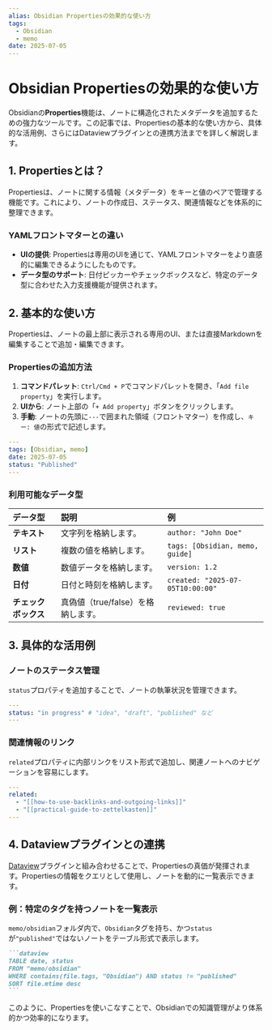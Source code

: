```yaml
---
alias: Obsidian Propertiesの効果的な使い方
tags:
  - Obsidian
  - memo
date: 2025-07-05
---
```


# Obsidian Propertiesの効果的な使い方

Obsidianの**Properties**機能は、ノートに構造化されたメタデータを追加するための強力なツールです。この記事では、Propertiesの基本的な使い方から、具体的な活用例、さらにはDataviewプラグインとの連携方法までを詳しく解説します。

## 1. Propertiesとは？

Propertiesは、ノートに関する情報（メタデータ）をキーと値のペアで管理する機能です。これにより、ノートの作成日、ステータス、関連情報などを体系的に整理できます。

### YAMLフロントマターとの違い

- **UIの提供**: Propertiesは専用のUIを通じて、YAMLフロントマターをより直感的に編集できるようにしたものです。
- **データ型のサポート**: 日付ピッカーやチェックボックスなど、特定のデータ型に合わせた入力支援機能が提供されます。

## 2. 基本的な使い方

Propertiesは、ノートの最上部に表示される専用のUI、または直接Markdownを編集することで追加・編集できます。

### Propertiesの追加方法

1.  **コマンドパレット**: `Ctrl/Cmd + P`でコマンドパレットを開き、「`Add file property`」を実行します。
2.  **UIから**: ノート上部の「`+ Add property`」ボタンをクリックします。
3.  **手動**: ノートの先頭に`---`で囲まれた領域（フロントマター）を作成し、`キー: 値`の形式で記述します。

```yaml
---
tags: [Obsidian, memo]
date: 2025-07-05
status: "Published"
---
```

### 利用可能なデータ型

| データ型     | 説明                               | 例                               |
| :----------- | :--------------------------------- | :------------------------------- |
| **テキスト** | 文字列を格納します。               | `author: "John Doe"`             |
| **リスト**   | 複数の値を格納します。             | `tags: [Obsidian, memo, guide]`  |
| **数値**     | 数値データを格納します。           | `version: 1.2`                   |
| **日付**     | 日付と時刻を格納します。           | `created: "2025-07-05T10:00:00"` |
| **チェックボックス** | 真偽値（true/false）を格納します。 | `reviewed: true`                 |

## 3. 具体的な活用例

### ノートのステータス管理

`status`プロパティを追加することで、ノートの執筆状況を管理できます。

```yaml
---
status: "in progress" # "idea", "draft", "published" など
---
```

### 関連情報のリンク

`related`プロパティに内部リンクをリスト形式で追加し、関連ノートへのナビゲーションを容易にします。

```yaml
---
related:
  - "[[how-to-use-backlinks-and-outgoing-links]]"
  - "[[practical-guide-to-zettelkasten]]"
---
```

## 4. Dataviewプラグインとの連携

[Dataview](https://blacksmithgu.github.io/obsidian-dataview/)プラグインと組み合わせることで、Propertiesの真価が発揮されます。Propertiesの情報をクエリとして使用し、ノートを動的に一覧表示できます。

### 例：特定のタグを持つノートを一覧表示

`memo/obsidian`フォルダ内で、`Obsidian`タグを持ち、かつ`status`が`"published"`ではないノートをテーブル形式で表示します。

````markdown
```dataview
TABLE date, status
FROM "memo/obsidian"
WHERE contains(file.tags, "Obsidian") AND status != "published"
SORT file.mtime desc
```
````

このように、Propertiesを使いこなすことで、Obsidianでの知識管理がより体系的かつ効率的になります。
